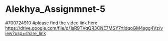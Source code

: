 # Alekhya_Assignmnet-5
#700724910
#please find the video link here https://drive.google.com/file/d/1sR9TVqQR3CNE7MSY7rtldqoGM4sgg4Vz/view?usp=share_link
